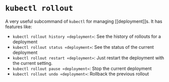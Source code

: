 # `kubectl rollout`
A very useful subcommand of `kubectl` for managing [[deployment]]s. It has features like:

* `kubectl rollout history «deployment»`: See the history of rollouts for a deployment
* `kubectl rollout status «deployment»`: See the status of the current deployment
* `kubectl rollout restart «deployment»`: Just restart the deployment with the current setting.
* `kubectl rollout pause «deployment»`: Stop the current deployment
* `kubectl rollout undo «deployment»`: Rollback the previous rollout
